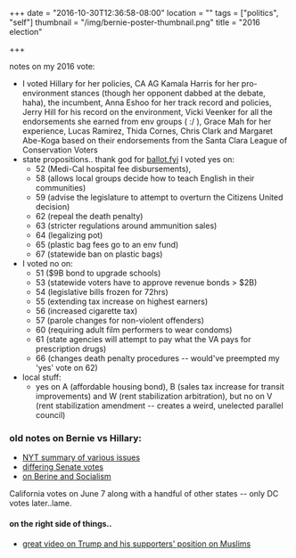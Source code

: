 +++
date = "2016-10-30T12:36:58-08:00"
location = ""
tags = ["politics", "self"]
thumbnail = "/img/bernie-poster-thumbnail.png"
title = "2016 election"

+++

notes on my 2016 vote:

<!--more-->

* I voted Hillary for her policies,
CA AG Kamala Harris for her pro-environment stances (though her opponent dabbed at the debate, haha),
the incumbent, Anna Eshoo for her track record and policies,
Jerry Hill for his record on the environment,
Vicki Veenker for all the endorsements she earned from env groups ( :/ ),
Grace Mah for her experience,
Lucas Ramirez, Thida Cornes, Chris Clark and Margaret Abe-Koga
based on their endorsements from the Santa Clara League of Conservation Voters
* state propositions.. thank god for [ballot.fyi](https://ballot.fyi) I voted yes on:
  * 52 (Medi-Cal hospital fee disbursements),
  * 58 (allows local groups decide how to teach English in their communities)
  * 59 (advise the legislature to attempt to overturn the Citizens United decision)
  * 62 (repeal the death penalty)
  * 63 (stricter regulations around ammunition sales)
  * 64 (legalizing pot)
  * 65 (plastic bag fees go to an env fund)
  * 67 (statewide ban on plastic bags)
* I voted no on:
  * 51 ($9B bond to upgrade schools)
  * 53 (statewide voters have to approve revenue bonds > $2B)
  * 54 (legislative bills frozen for 72hrs)
  * 55 (extending tax increase on highest earners)
  * 56 (increased cigarette tax)
  * 57 (parole changes for non-violent offenders)
  * 60 (requiring adult film performers to wear condoms)
  * 61 (state agencies will attempt to pay what the VA pays for prescription drugs)
  * 66 (changes death penalty procedures -- would've preempted my 'yes' vote on 62)
* local stuff:
  * yes on A (affordable housing bond), B (sales tax increase for transit improvements)
  and W (rent stabilization arbitration),
  but no on V (rent stabilization amendment -- creates a weird, unelected parallel council)


### old notes on Bernie vs Hillary:

* [NYT summary of various issues](http://www.nytimes.com/interactive/2016/us/elections/candidates-on-the-issues.html)
* [differing Senate votes](http://www.nytimes.com/2015/05/28/upshot/the-senate-votes-that-divided-hillary-clinton-and-bernie-sanders.html)
* [on Berine and Socialism](http://www.vox.com/2015/10/14/9530787/socialism-history-explained)

California votes on June 7 along with a handful of other states -- only DC votes later..lame.


#### on the right side of things..

* [great video on Trump and his supporters' position on Muslims](http://www.vox.com/2016/2/10/10956978/donald-trump-terrifying)
